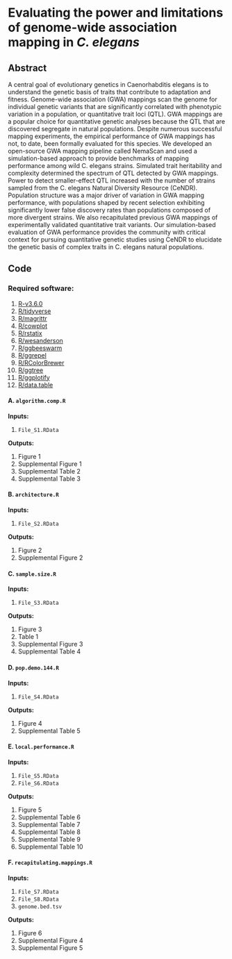 # Evaluating the power and limitations of genome-wide association mapping in _C. elegans_

## Abstract
A central goal of evolutionary genetics in Caenorhabditis elegans is to understand the genetic basis of traits that contribute to adaptation and fitness. Genome-wide association (GWA) mappings scan the genome for individual genetic variants that are significantly correlated with phenotypic variation in a population, or quantitative trait loci (QTL). GWA mappings are a popular choice for quantitative genetic analyses because the QTL that are discovered segregate in natural populations. Despite numerous successful mapping experiments, the empirical performance of GWA mappings has not, to date, been formally evaluated for this species. We developed an open-source GWA mapping pipeline called NemaScan and used a simulation-based approach to provide benchmarks of mapping performance among wild C. elegans strains. Simulated trait heritability and complexity determined the spectrum of QTL detected by GWA mappings. Power to detect smaller-effect QTL increased with the number of strains sampled from the C. elegans Natural Diversity Resource (CeNDR). Population structure was a major driver of variation in GWA mapping performance, with populations shaped by recent selection exhibiting significantly lower false discovery rates than populations composed of more divergent strains. We also recapitulated previous GWA mappings of experimentally validated quantitative trait variants. Our simulation-based evaluation of GWA performance provides the community with critical context for pursuing quantitative genetic studies using CeNDR to elucidate the genetic basis of complex traits in C. elegans natural populations.

## Code
### Required software:
1. [R-v3.6.0](https://www.r-project.org/)
2. [R/tidyverse](https://www.tidyverse.org/)
3. [R/magrittr](https://magrittr.tidyverse.org/)
4. [R/cowplot](https://github.com/wilkelab/cowplot)
5. [R/rstatix](https://github.com/kassambara/rstatix)
6. [R/wesanderson](https://github.com/karthik/wesanderson)
7. [R/ggbeeswarm](https://github.com/eclarke/ggbeeswarm)
8. [R/ggrepel](https://ggrepel.slowkow.com/)
9. [R/RColorBrewer](https://cran.r-project.org/web/packages/RColorBrewer/index.html)
10. [R/ggtree](https://bioconductor.org/packages/release/bioc/html/ggtree.html#:~:text='ggtree'%20extends%20the%20'ggplot2,structures%20with%20their%20annotation%20data.)
11. [R/ggplotify](https://github.com/GuangchuangYu/ggplotify)
12. [R/data.table](https://rdatatable.gitlab.io/data.table/)

#### A. `algorithm.comp.R`
  **Inputs:**
  1. `File_S1.RData`

  **Outputs:**
  1. Figure 1
  2. Supplemental Figure 1
  3. Supplemental Table 2
  4. Supplemental Table 3

#### B. `architecture.R`
  **Inputs:**
  1. `File_S2.RData`

  **Outputs:**
  1. Figure 2
  2. Supplemental Figure 2

#### C. `sample.size.R`
  **Inputs:**
  1. `File_S3.RData`

  **Outputs:**
  1. Figure 3
  2. Table 1
  3. Supplemental Figure 3
  4. Supplemental Table 4

#### D. `pop.demo.144.R`
  **Inputs:**
  1. `File_S4.RData`

  **Outputs:**
  1. Figure 4
  2. Supplemental Table 5

#### E. `local.performance.R`
  **Inputs:**
  1. `File_S5.RData`
  2. `File_S6.RData`

  **Outputs:**
  1. Figure 5
  2. Supplemental Table 6
  3. Supplemental Table 7
  4. Supplemental Table 8
  5. Supplemental Table 9
  6. Supplemental Table 10

#### F. `recapitulating.mappings.R`
  **Inputs:**
  1. `File_S7.RData`
  2. `File_S8.RData`
  3. `genome.bed.tsv`

  **Outputs:**
  1. Figure 6
  2. Supplemental Figure 4
  3. Supplemental Figure 5
